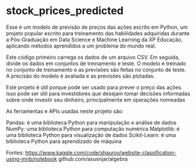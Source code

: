 # stock_prices_predicted
Esse é um modelo de previsão de preços das ações escrito em Python, um projeto popular escrito para treinamento das habilidades adquiridas durante a Pós-Graduação em Data Science e Machine Learning da XP Educação, aplicando métodos aprendidos  a um problema do mundo real.

Este código primeiro carrega os dados de um arquivo CSV. Em seguida, divide os dados em conjuntos de treinamento e teste. O modelo é treinado no conjunto de treinamento e as previsões são feitas no conjunto de teste. A precisão do modelo é avaliada e as previsões são plotadas.

Este projeto é útil porque pode ser usado para prever o preço das ações. Isso pode ser útil para investidores que desejam tomar decisões informadas sobre onde investir seu dinheiro, principalmente em operações nomeadas 

As ferramentas e APIs usadas neste projeto são:

Pandas: é uma biblioteca Python para manipulação e análise de dados
NumPy:  uma biblioteca Python para computação numérica
Matplotlib: é uma biblioteca Python para visualização de dados
Scikit-Learn: é uma biblioteca Python para aprendizado de máquina

Fontes:
https://www.kaggle.com/code/shaurov/website-classification-using-mnb/notebook
github.com/asusnjar/algebra
